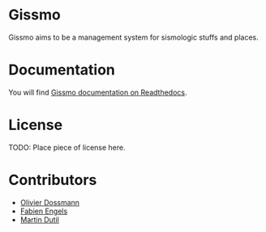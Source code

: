# Gissmo

Gissmo aims to be a management system for sismologic stuffs and places.

# Documentation

You will find [Gissmo documentation on Readthedocs](http://gissmo.readthedocs.org/).

# License

TODO: Place piece of license here.

# Contributors

* [Olivier Dossmann](https://github.com/blankoworld)
* [Fabien Engels](https://github.com/fabienengels)
* [Martin Dutil](https://github.com/mdutil)
